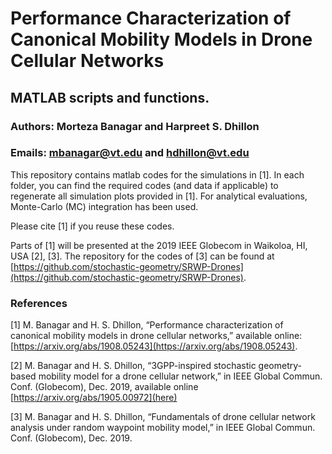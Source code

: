# Performance Characterization of Canonical Mobility Models in Drone Cellular Networks

## MATLAB scripts and functions.

### Authors: Morteza Banagar and Harpreet S. Dhillon

### Emails: mbanagar@vt.edu and hdhillon@vt.edu

This repository contains matlab codes for the simulations in [1]. In each folder, you can find the required codes (and data if applicable) to regenerate all simulation plots provided in [1]. For analytical evaluations, Monte-Carlo (MC) integration has been used.

Please cite [1] if you reuse these codes.

Parts of [1] will be presented at the 2019 IEEE Globecom in Waikoloa, HI, USA [2], [3]. The repository for the codes of [3] can be found at [https://github.com/stochastic-geometry/SRWP-Drones](https://github.com/stochastic-geometry/SRWP-Drones).


### References

[1] M. Banagar and H. S. Dhillon, “Performance characterization of canonical mobility models in drone cellular networks,” available online: [https://arxiv.org/abs/1908.05243](https://arxiv.org/abs/1908.05243).

[2] M. Banagar and H. S. Dhillon, “3GPP-inspired stochastic geometry-based mobility model for a drone cellular network,” in IEEE Global Commun. Conf. (Globecom), Dec. 2019, available online [https://arxiv.org/abs/1905.00972](here)

[3] M. Banagar and H. S. Dhillon, “Fundamentals of drone cellular network analysis under random waypoint mobility model,” in IEEE Global Commun. Conf. (Globecom), Dec. 2019.
